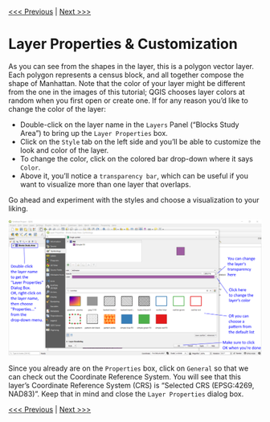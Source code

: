 [<<< Previous](3layer1.md)  | [Next >>>](5attrib.md)  

# Layer Properties & Customization

As you can see from the shapes in the layer, this is a polygon vector layer. Each polygon represents a census block, and all together compose the shape of Manhattan. Note that the color of your layer might be different from the one in the images of this tutorial; QGIS chooses layer colors at random when you first open or create one. If for any reason you’d like to change the color of the layer:

* Double-click on the layer name in the `Layers` Panel (“Blocks Study Area”) to bring up the `Layer Properties` box. 
* Click on the `Style` tab on the left side and you’ll be able to customize the look and color of the layer.
* To change the color, click on the colored bar drop-down where it says `Color`. 
* Above it, you’ll notice a `transparency bar`, which can be useful if you want to visualize more than one layer that overlaps. 

Go ahead and experiment with the styles and choose a visualization to your liking.

![Layer Properties](images/pro1.png)

Since you already are on the `Properties` box, click on `General` so that we can check out the Coordinate Reference System. You will see that this layer’s Coordinate Reference System (CRS) is “Selected CRS (EPSG:4269, NAD83)”. Keep that in mind and close the `Layer Properties` dialog box.

[<<< Previous](3layer1.md)  | [Next >>>](5attrib.md)  
